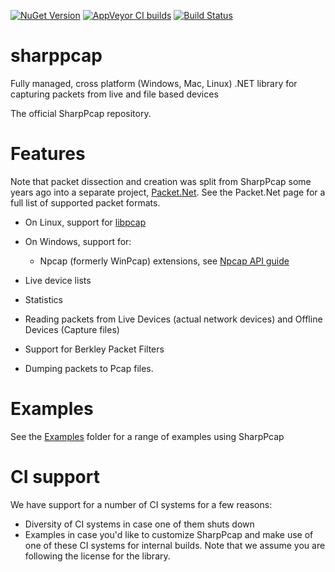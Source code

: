 [![NuGet Version](https://img.shields.io/nuget/v/SharpPcap.svg?style=flat-square&label=NuGet&logo=nuget)](https://www.nuget.org/packages/SharpPcap/)
[![AppVeyor CI builds](https://img.shields.io/appveyor/ci/chmorgan/sharppcap/master.svg?style=flat-square&label=AppVeyor&logo=appveyor)](https://ci.appveyor.com/project/chmorgan/sharppcap/branch/master)
[![Build Status](https://dev.azure.com/chmorgan/chmorgan/_apis/build/status/chmorgan.sharppcap?branchName=master)](https://dev.azure.com/chmorgan/chmorgan/_build/latest?definitionId=1&branchName=master)

# sharppcap
Fully managed, cross platform (Windows, Mac, Linux) .NET library for capturing packets from live and file based devices

The official SharpPcap repository.

# Features
Note that packet dissection and creation was split from SharpPcap some years ago into a separate project, [Packet.Net](https://github.com/chmorgan/packetnet). See the Packet.Net page for a full list of supported packet formats.

* On Linux, support for [libpcap](http://www.tcpdump.org/manpages/pcap.3pcap.html)

* On Windows, support for:
  * Npcap (formerly WinPcap) extensions, see [Npcap API guide](https://nmap.org/npcap/guide/npcap-devguide.html#npcap-api)

* Live device lists
* Statistics
* Reading packets from Live Devices (actual network devices) and Offline Devices (Capture files)
* Support for Berkley Packet Filters
* Dumping packets to Pcap files.

# Examples
See the [Examples](https://github.com/chmorgan/sharppcap/tree/master/Examples) folder for a range of examples using SharpPcap

# CI support
We have support for a number of CI systems for a few reasons:

* Diversity of CI systems in case one of them shuts down
* Examples in case you'd like to customize SharpPcap and make use of one of these CI systems for internal builds. Note that we assume you are following the license for the library.

